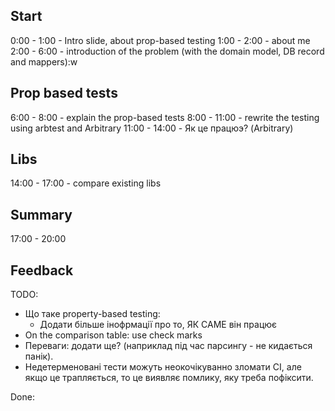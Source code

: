 
## Start
0:00 - 1:00 - Intro slide, about prop-based testing
1:00 - 2:00 - about me
2:00 - 6:00 - introduction of the problem (with the domain model, DB record and mappers):w

## Prop based tests
6:00 - 8:00 - explain the prop-based tests
8:00 - 11:00 - rewrite the testing using arbtest and Arbitrary
11:00 - 14:00 - Як це працюэ? (Arbitrary)

## Libs
14:00 - 17:00 - compare existing libs

## Summary
17:00 - 20:00



## Feedback


TODO:

* Що таке property-based testing:
  * Додати більше інофрмації про то, ЯК САМЕ він працює
* On the comparison table: use check marks
* Переваги: додати ще? (наприклад під час парсингу - не кидається панік).
* Недетерменовані тести можуть неокочікуванно зломати СІ, але якщо це трапляється, то це виявляє помлику, яку треба пофіксити.

Done:

